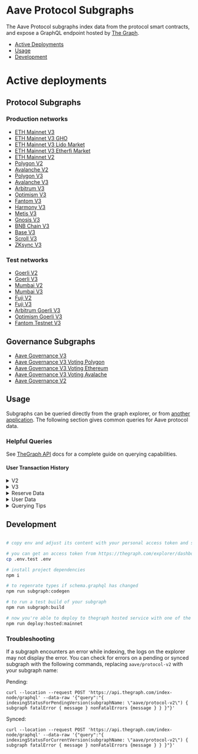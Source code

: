 # Aave Protocol Subgraphs

The Aave Protocol subgraphs index data from the protocol smart contracts, and expose a GraphQL endpoint hosted by [The Graph](https://thegraph.com).

- [Active Deployments](#active-deployments)
- [Usage](#usage)
- [Development](#deployment)

# Active deployments

## Protocol Subgraphs

### Production networks

- [ETH Mainnet V3](https://thegraph.com/explorer/subgraphs/Cd2gEDVeqnjBn1hSeqFMitw8Q1iiyV9FYUZkLNRcL87g)
- [ETH Mainnet V3 GHO](https://thegraph.com/explorer/subgraphs/BQN5t5Mgti3BNLsZYEiL1MtiBJLa1DQJnaquXR1zTBjn)
- [ETH Mainnet V3 Lido Market](https://thegraph.com/explorer/subgraphs/5vxMbXRhG1oQr55MWC5j6qg78waWujx1wjeuEWDA6j3)
- [ETH Mainnet V3 Etherfi Market](https://thegraph.com/explorer/subgraphs/8o4HGApJkAqnvxAHShG4w5xiXihHyL7HkeDdQdRUYmqZ)
- [ETH Mainnet V2](https://thegraph.com/explorer/subgraphs/8wR23o1zkS4gpLqLNU4kG3JHYVucqGyopL5utGxP2q1N)
- [Polygon V2](https://thegraph.com/explorer/subgraphs/H1Et77RZh3XEf27vkAmJyzgCME2RSFLtDS2f4PPW6CGp)
- [Avalanche V2](https://thegraph.com/explorer/subgraphs/EZvK18pMhwiCjxwesRLTg81fP33WnR6BnZe5Cvma3H1C)
- [Polygon V3](https://thegraph.com/explorer/subgraphs/Co2URyXjnxaw8WqxKyVHdirq9Ahhm5vcTs4dMedAq211)
- [Avalanche V3](https://thegraph.com/explorer/subgraphs/2h9woxy8RTjHu1HJsCEnmzpPHFArU33avmUh4f71JpVn)
- [Arbitrum V3](https://thegraph.com/explorer/subgraphs/DLuE98kEb5pQNXAcKFQGQgfSQ57Xdou4jnVbAEqMfy3B)
- [Optimism V3](https://thegraph.com/explorer/subgraphs/DSfLz8oQBUeU5atALgUFQKMTSYV9mZAVYp4noLSXAfvb)
- [Fantom V3](https://thegraph.com/explorer/subgraphs/6L1vPqyE3xvkzkWjh6wUKc1ABWYYps5HJahoxhrv2PJn)
- [Harmony V3](https://thegraph.com/explorer/subgraphs/FifJapBdCqT9vgNqJ5axmr6eNyUpUSaRAbbZTfsViNsT)
- [Metis V3](https://metisapi.0xgraph.xyz/subgraphs/name/aave/protocol-v3-metis)
- [Gnosis V3](https://thegraph.com/explorer/subgraphs/HtcDaL8L8iZ2KQNNS44EBVmLruzxuNAz1RkBYdui1QUT)
- [BNB Chain V3](https://thegraph.com/explorer/subgraphs/7Jk85XgkV1MQ7u56hD8rr65rfASbayJXopugWkUoBMnZ)
- [Base V3](https://thegraph.com/explorer/subgraphs/GQFbb95cE6d8mV989mL5figjaGaKCQB3xqYrr1bRyXqF)
- [Scroll V3](https://thegraph.com/explorer/subgraphs/74JwenoHZb2aAYVGCCSdPWzi9mm745dyHyQQVoZ7Sbub)
- [ZKsync V3](https://thegraph.com/explorer/subgraphs/ENYSc8G3WvrbhWH8UZHrqPWYRcuyCaNmaTmoVp7uzabM)

### Test networks

- [Goerli V2](https://thegraph.com/hosted-service/subgraph/aave/protocol-v2-goerli)
- [Goerli V3](https://thegraph.com/hosted-service/subgraph/aave/protocol-v3-goerli)
- [Mumbai V2](https://thegraph.com/hosted-service/subgraph/aave/aave-v2-polygon-mumbai)
- [Mumbai V3](https://thegraph.com/hosted-service/subgraph/aave/protocol-v3-mumbai)
- [Fuji V2](https://thegraph.com/explorer/subgraphs/CkLPS5QuGQR5Ys6w9TSLCbUQ6zvKoa6R5SJmmRqFQjpd)
- [Fuji V3](https://thegraph.com/hosted-service/subgraph/aave/protocol-v3-fuji)
- [Arbitrum Goerli V3](https://thegraph.com/hosted-service/subgraph/aave/protocol-v3-arbitrum-goerli)
- [Optimism Goerli V3](https://thegraph.com/hosted-service/subgraph/aave/protocol-v3-optimism-goerli)
- [Fantom Testnet V3](https://thegraph.com/hosted-service/subgraph/aave/protocol-v3-fantom-testnet)

## Governance Subgraphs

- [Aave Governance V3](https://thegraph.com/explorer/subgraphs/A7QMszgomC9cnnfpAcqZVLr2DffvkGNfimD8iUSMiurK)
- [Aave Governance V3 Voting Polygon](https://thegraph.com/explorer/subgraphs/32WLrLTQctAgfoshbkteHfxLu3DpAeZwh2vUPWXV6Qxu)
- [Aave Governance V3 Voting Ethereum](https://thegraph.com/explorer/subgraphs/2QPwuCfFtQ8WSCZoN3i9SmdoabMzbq2pmg4kRbrhymBV?view=Query&chain=arbitrum-one)
- [Aave Governance V3 Voting Avalache](https://thegraph.com/explorer/subgraphs/FngMWWGJV45McvV7GUBkrta9eoEi3sHZoH7MYnFQfZkr?view=Query&chain=arbitrum-one)
- [Aave Governance V2](https://thegraph.com/explorer/subgraphs/CfdJBpzFXCCCagNhMt2uQgqjDSVbaSNLV5f5c3BbGwip)

## Usage

Subgraphs can be queried directly from the graph explorer, or from [another application](https://thegraph.com/docs/en/developer/querying-from-your-app/). The following section gives common queries for Aave protocol data.

### Helpful Queries

See [TheGraph API](https://thegraph.com/docs/en/developer/graphql-api/) docs for a complete guide on querying capabilities.

#### User Transaction History

<details>
  <summary>V2</summary>

```
{
  userTransactions(
    where: { user: "insert_lowercase_address_here" }
    orderBy: timestamp
    orderDirection: desc
  ) {
    id
    timestamp
    txHash
    action
    ... on Deposit {
      amount
      reserve {
        symbol
        decimals
      }
      assetPriceUSD
    }
    ... on RedeemUnderlying {
      amount
      reserve {
        symbol
        decimals
      }
      assetPriceUSD
    }
    ... on Borrow {
      amount
      borrowRateMode
      borrowRate
      stableTokenDebt
      variableTokenDebt
      reserve {
        symbol
        decimals
      }
      assetPriceUSD
    }
    ... on UsageAsCollateral {
      fromState
      toState
      reserve {
        symbol
      }
    }
    ... on Repay {
      amount
      reserve {
        symbol
        decimals
      }
      assetPriceUSD
    }
    ... on Swap {
      borrowRateModeFrom
      borrowRateModeTo
      variableBorrowRate
      stableBorrowRate
      reserve {
        symbol
        decimals
      }
    }
    ... on LiquidationCall {
      collateralAmount
      collateralReserve {
        symbol
        decimals
      }
      principalAmount
      principalReserve {
        symbol
        decimals
      }
      collateralAssetPriceUSD
      borrowAssetPriceUSD
    }
  }
}
```

</details>

<details>
  <summary>V3</summary>

```
{
  userTransactions(
    where: { user: "insert_lowercase_address_here" }
    orderBy: timestamp
    orderDirection: desc
  ) {
    id
    timestamp
    txHash
    action
    ... on Supply {
      amount
      reserve {
        symbol
        decimals
      }
      assetPriceUSD
    }
    ... on RedeemUnderlying {
      amount
      reserve {
        symbol
        decimals
      }
      assetPriceUSD
    }
    ... on Borrow {
      amount
      borrowRateMode
      borrowRate
      stableTokenDebt
      variableTokenDebt
      reserve {
        symbol
        decimals
      }
      assetPriceUSD
    }
    ... on UsageAsCollateral {
      fromState
      toState
      reserve {
        symbol
      }
    }
    ... on Repay {
      amount
      reserve {
        symbol
        decimals
      }
      assetPriceUSD
    }
    ... on SwapBorrowRate {
      borrowRateModeFrom
      borrowRateModeTo
      variableBorrowRate
      stableBorrowRate
      reserve {
        symbol
        decimals
      }
    }
    ... on LiquidationCall {
      collateralAmount
      collateralReserve {
        symbol
        decimals
      }
      principalAmount
      principalReserve {
        symbol
        decimals
      }
      collateralAssetPriceUSD
      borrowAssetPriceUSD
    }
  }
}
```

</details>

<details>
  <summary>Reserve Data</summary>

#### Reserve Summary

The `reserve` entity gives data on the assets of the protocol including rates, configuration, and total supply/borrow amounts.

The aave-utilities library includes a [`formatReserves`](https://github.com/aave/aave-utilities/#formatReserves) function which can be used to format all data into a human readable format. The queries to fetch data for passing into this function can be found [here](https://github.com/aave/aave-utilities#subgraph).

Why does the raw subgraph data not match app.aave.com?

- aToken and debtToken balances are continuously increasing. The subgraph provides a snapshot of the balance at the time of indexing (not querying), which means fields affected by interest such as `totalLiquidity`, `availableLiquidity`, and `totalCurrentVariableDebt` will need to be formatted to get real-time values
- All rates (liquidityRate, variableBorrowRate, stableBorrowRate) are expressed as _APR_ with RAY units (10**27). To convert to the APY percentage as shown on the Aave frontend: `supplyAPY = (((1 + ((liquidityRate / 10**27) / 31536000)) ^ 31536000) - 1) \* 100`. [`formatReserves`](https://github.com/aave/aave-utilities/#formatReserves) will perform this calculation for you.

</details>

<details>
  <summary>User Data</summary>

#### User Summary

The `userReserve` entity gives the supply and borrow balances for a particular user along with the underlying reserve data.

The aave-utilities library includes a [`formatUserSummary`](https://github.com/aave/aave-utilities#formatUserSummary) function which can be used to format all data into a human readable format. The queries to fetch data for passing into this function can be found [here](https://github.com/aave/aave-utilities#subgraph).

Why does the raw subgraph data not match my account balances on app.aave.com?

- aToken and debtToken balances are continuously increasing. The subgraph provides a snapshot of the balance at the time of indexing (not querying), which means fields affected by interest such as `currentATokenBalance`, `currentVariableDebt`, and `currentStableDebt` will need to be formatted to get the real-time values

</details>

<details>
  <summary>Querying Tips</summary>

### Historical Queries

You can query for historical data by specifying a block number:

```
{
	reserves(block: {number: 14568297}){
  	symbol
  	liquidityRate
	}
}
```

To query based on a historical timestamp, you will need to convert the timstamp to the most recent block number, you will need to use an external tool such as [this](https://www.npmjs.com/package/ethereum-block-by-date).

### Pagination

The Graph places a limit on the number of items which can returned by a single query (currently 100). To fetch a larger number of items, the `first` and `skip` parameters can be used to create paginated queries.

For example, if you wanted to fetch the first 200 transactions for an Aave market, you can't query 200 items at once, but you can achieve the same thing by concatenating the output of these queries:

```
{
  userTransactions(orderBy: timestamp, orderDirection: asc, first: 100, skip: 0){
    timestamp
  }
}
```

```
{
  userTransactions(orderBy: timestamp, orderDirection: asc, first: 100, skip: 100){
    timestamp
  }
}
```

</details>

## Development

```bash

# copy env and adjust its content with your personal access token and subgraph name

# you can get an access token from https://thegraph.com/explorer/dashboard
cp .env.test .env

# install project dependencies
npm i

# to regenrate types if schema.graphql has changed
npm run subgraph:codegen

# to run a test build of your subgraph
npm run subgraph:build

# now you're able to deploy to thegraph hosted service with one of the deploy commands:
npm run deploy:hosted:mainnet

```

### Troubleshooting

If a subgraph encounters an error while indexing, the logs on the explorer may not display the error. You can check for errors on a pending or synced subgraph with the following commands, replacing `aave/protocol-v2` with your subgraph name:

Pending:

```
curl --location --request POST 'https://api.thegraph.com/index-node/graphql' --data-raw '{"query":"{ indexingStatusForPendingVersion(subgraphName: \"aave/protocol-v2\") { subgraph fatalError { message } nonFatalErrors {message } } }"}'
```

Synced:

```
curl --location --request POST 'https://api.thegraph.com/index-node/graphql' --data-raw '{"query":"{ indexingStatusForCurrentVersion(subgraphName: \"aave/protocol-v2\") { subgraph fatalError { message } nonFatalErrors {message } } }"}'
```

